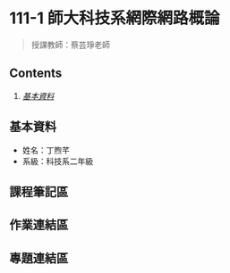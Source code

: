 111-1 師大科技系網際網路概論
==========================
>授課教師：蔡芸琤老師

Contents
--------
1. [*基本資料*](#基本資料)

## 基本資料
*  姓名：丁煦芊
*  系級：科技系二年級

## 課程筆記區

## 作業連結區

## 專題連結區
